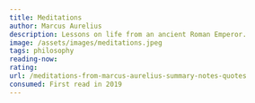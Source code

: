 ```yaml
---
title: Meditations
author: Marcus Aurelius
description: Lessons on life from an ancient Roman Emperor.
image: /assets/images/meditations.jpeg
tags: philosophy
reading-now:
rating:
url: /meditations-from-marcus-aurelius-summary-notes-quotes
consumed: First read in 2019
---
```

